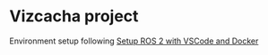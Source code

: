 
# Vizcacha project

Environment setup following [Setup ROS 2 with VSCode and Docker](https://docs.ros.org/en/foxy/How-To-Guides/Setup-ROS-2-with-VSCode-and-Docker-Container.html)